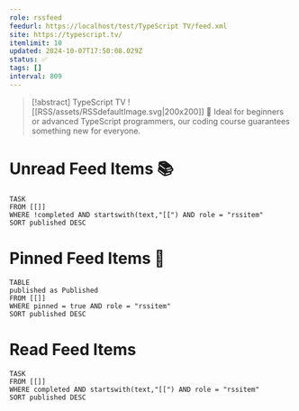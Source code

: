 ```yaml
---
role: rssfeed
feedurl: https://localhost/test/TypeScript TV/feed.xml
site: https://typescript.tv/
itemlimit: 10
updated: 2024-10-07T17:50:08.029Z
status: ✅
tags: []
interval: 809
---
```

> [!abstract] TypeScript TV
> <span class="rss-image">![[RSS/assets/RSSdefaultImage.svg|200x200]]</span> 🚀 Ideal for beginners or advanced TypeScript programmers, our coding course guarantees something new for everyone.

# Unread Feed Items 📚
~~~dataview
TASK
FROM [[]]
WHERE !completed AND startswith(text,"[[") AND role = "rssitem"
SORT published DESC
~~~

# Pinned Feed Items 📍
~~~dataview
TABLE
published as Published
FROM [[]]
WHERE pinned = true AND role = "rssitem"
SORT published DESC
~~~

# Read Feed Items
~~~dataview
TASK
FROM [[]]
WHERE completed AND startswith(text,"[[") AND role = "rssitem"
SORT published DESC
~~~